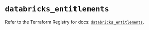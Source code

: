 # `databricks_entitlements`

Refer to the Terraform Registry for docs: [`databricks_entitlements`](https://registry.terraform.io/providers/databricks/databricks/1.36.0/docs/resources/entitlements).
